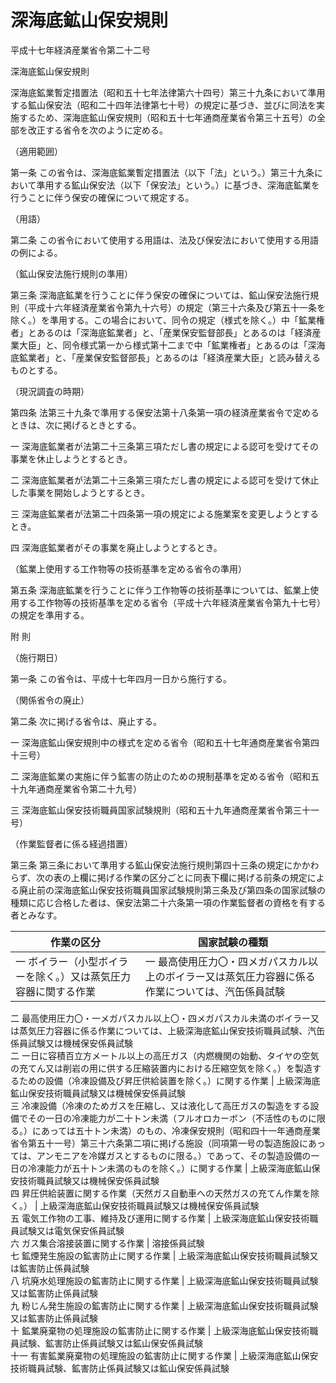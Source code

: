 # 深海底鉱山保安規則

平成十七年経済産業省令第二十二号

深海底鉱山保安規則

深海底鉱業暫定措置法（昭和五十七年法律第六十四号）第三十九条において準用する鉱山保安法（昭和二十四年法律第七十号）の規定に基づき、並びに同法を実施するため、深海底鉱山保安規則（昭和五十七年通商産業省令第三十五号）の全部を改正する省令を次のように定める。

（適用範囲）

第一条 この省令は、深海底鉱業暫定措置法（以下「法」という。）第三十九条において準用する鉱山保安法（以下「保安法」という。）に基づき、深海底鉱業を行うことに伴う保安の確保について規定する。

（用語）

第二条 この省令において使用する用語は、法及び保安法において使用する用語の例による。

（鉱山保安法施行規則の準用）

第三条 深海底鉱業を行うことに伴う保安の確保については、鉱山保安法施行規則（平成十六年経済産業省令第九十六号）の規定（第三十六条及び第五十一条を除く。）を準用する。この場合において、同令の規定（様式を除く。）中「鉱業権者」とあるのは「深海底鉱業者」と、「産業保安監督部長」とあるのは「経済産業大臣」と、同令様式第一から様式第十二まで中「鉱業権者」とあるのは「深海底鉱業者」と、「産業保安監督部長」とあるのは「経済産業大臣」と読み替えるものとする。

（現況調査の時期）

第四条 法第三十九条で準用する保安法第十八条第一項の経済産業省令で定めるときは、次に掲げるときとする。

一 深海底鉱業者が法第二十三条第三項ただし書の規定による認可を受けてその事業を休止しようとするとき。

二 深海底鉱業者が法第二十三条第三項ただし書の規定による認可を受けて休止した事業を開始しようとするとき。

三 深海底鉱業者が法第二十四条第一項の規定による施業案を変更しようとするとき。

四 深海底鉱業者がその事業を廃止しようとするとき。

（鉱業上使用する工作物等の技術基準を定める省令の準用）

第五条 深海底鉱業を行うことに伴う工作物等の技術基準については、鉱業上使用する工作物等の技術基準を定める省令（平成十六年経済産業省令第九十七号）の規定を準用する。

附 則

（施行期日）

第一条 この省令は、平成十七年四月一日から施行する。

（関係省令の廃止）

第二条 次に掲げる省令は、廃止する。

一 深海底鉱山保安規則中の様式を定める省令（昭和五十七年通商産業省令第四十三号）

二 深海底鉱業の実施に伴う鉱害の防止のための規制基準を定める省令（昭和五十九年通商産業省令第二十九号）

三 深海底鉱山保安技術職員国家試験規則（昭和五十九年通商産業省令第三十一号）

（作業監督者に係る経過措置）

第三条 第三条において準用する鉱山保安法施行規則第四十三条の規定にかかわらず、次の表の上欄に掲げる作業の区分ごとに同表下欄に掲げる前条の規定による廃止前の深海底鉱山保安技術職員国家試験規則第三条及び第四条の国家試験の種類に応じ合格した者は、保安法第二十六条第一項の作業監督者の資格を有する者とみなす。

作業の区分 | 国家試験の種類  
---|---  
一 ボイラー（小型ボイラーを除く。）又は蒸気圧力容器に関する作業 | 一 最高使用圧力〇・四メガパスカル以上のボイラー又は蒸気圧力容器に係る作業については、汽缶係員試験  
二 最高使用圧力〇・一メガパスカル以上〇・四メガパスカル未満のボイラー又は蒸気圧力容器に係る作業については、上級深海底鉱山保安技術職員試験、汽缶係員試験又は機械保安係員試験  
二 一日に容積百立方メートル以上の高圧ガス（内燃機関の始動、タイヤの空気の充てん又は削岩の用に供する圧縮装置内における圧縮空気を除く。）を製造するための設備（冷凍設備及び昇圧供給装置を除く。）に関する作業 | 上級深海底鉱山保安技術職員試験又は機械保安係員試験  
三 冷凍設備（冷凍のためガスを圧縮し、又は液化して高圧ガスの製造をする設備でその一日の冷凍能力が二十トン未満（フルオロカーボン（不活性のものに限る。）にあっては五十トン未満）のもの、冷凍保安規則（昭和四十一年通商産業省令第五十一号）第三十六条第二項に掲げる施設（同項第一号の製造施設にあっては、アンモニアを冷媒ガスとするものに限る。）であって、その製造設備の一日の冷凍能力が五十トン未満のものを除く。）に関する作業 | 上級深海底鉱山保安技術職員試験又は機械保安係員試験  
四 昇圧供給装置に関する作業（天然ガス自動車への天然ガスの充てん作業を除く。） | 上級深海底鉱山保安技術職員試験又は機械保安係員試験  
五 電気工作物の工事、維持及び運用に関する作業 | 上級深海底鉱山保安技術職員試験又は電気保安係員試験  
六 ガス集合溶接装置に関する作業 | 溶接係員試験  
七 鉱煙発生施設の鉱害防止に関する作業 | 上級深海底鉱山保安技術職員試験又は鉱害防止係員試験  
八 坑廃水処理施設の鉱害防止に関する作業 | 上級深海底鉱山保安技術職員試験又は鉱害防止係員試験  
九 粉じん発生施設の鉱害防止に関する作業 | 上級深海底鉱山保安技術職員試験又は鉱害防止係員試験  
十 鉱業廃棄物の処理施設の鉱害防止に関する作業 | 上級深海底鉱山保安技術職員試験、鉱害防止係員試験又は鉱山保安係員試験  
十一 有害鉱業廃棄物の処理施設の鉱害防止に関する作業 | 上級深海底鉱山保安技術職員試験、鉱害防止係員試験又は鉱山保安係員試験

